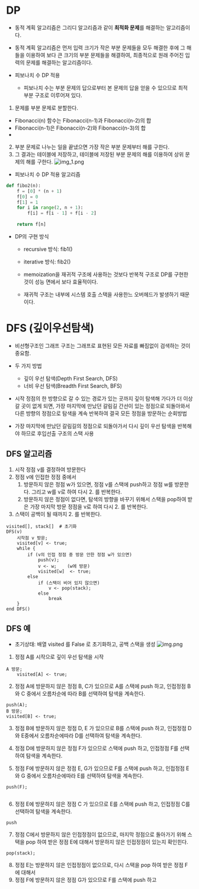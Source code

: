 # DP

- 동적 계획 알고리즘은 그리디 알고리즘과 같이 **최적화 문제**를 해결하는 알고리즘이다.

- 동적 계획 알고리즘은 먼저 입력 크기가 작은 부분 문제들을 모두 해결한 후에 그 해들을 이용하여 보다 큰 크기의 부분 문제들을 해결하여, 최종적으로 원래 주어진 입력의 문제를 해결하는 알고리즘이다.

- 피보나치 수 DP 적용
  - 피보나치 수는 부분 문제의 답으로부터 본 문제의 답을 얻을 수 있으므로 최적 부분 구조로 이루어져 있다.

1. 문제를 부분 문제로 분할한다.
  - Fibonacci(n) 함수는 Fibonacci(n-1)과 Fibonacci(n-2)의 합
  - Fibonacci(n-1)은 Fibonacci(n-2)와 Fibonacci(n-3)의 합
  - 

2. 부분 문제로 나누는 일을 끝냈으면 가장 작은 부분 문제부터 해를 구한다.
3. 그 결과는 테이블에 저장하고, 테이블에 저장된 부분 문제의 해를 이용하여 상위 문제의 해를 구한다.
![img_1.png](img_1.png)

- 피보나치 수 DP 적용 알고리즘
```python
def fibo2(n):
    f = [0] * (n + 1)
    f[0] = 0
    f[1] = 1
    for i in range(2, n + 1):
        f[i] = f[i - 1] + f[i - 2]
        
    return f[n]
```

- DP의 구현 방식
  - recursive 방식: fib1()
  - iterative 방식: fib2()

  - memoization을 재귀적 구조에 사용하는 것보다 반복적 구조로 DP를 구현한 것이 성능 면에서 보다 효율적이다.
  - 재귀적 구조는 내부에 시스템 호출 스택을 사용한느 오버헤드가 발생하기 때문이다.

# DFS (깊이우선탐색)

- 비선형구조인 그래프 구조는 그래프로 표현된 모든 자료를 빠짐없이 검색하는 것이 중요함.
- 두 가지 방법
  - 깊이 우선 탐색(Depth First Search, DFS)
  - 너비 우선 탐색(Breadth First Search, BFS)
  
- 시작 정점의 한 방향으로 갈 수 있는 경로가 있는 곳까지 깊이 탐색해 가다가 더 이상 갈 곳이 없게 되면, 가장 마지막에 만났던 갈림길 간선이 있는 정점으로 되돌아와서 다른 방향의 정점으로 탐색을 계속 반복하여 결국 모든 정점을 방문하는 순회방법

- 가장 마지막에 만났던 갈림길의 정점으로 되돌아가서 다시 깊이 우선 탐색을 반복해야 하므로 후입선출 구조의 스택 사용


## DFS 알고리즘

1. 시작 정점 v를 결정하여 방문한다
2. 정점 v에 인접한 정점 중에서
   1. 방문하지 않은 정점 w가 있으면, 정점 v를 스택에 push하고 정점 w를 방문한다. 그리고 w를 v로 하여 다시 2. 를 반복한다.
   2. 방문하지 않은 정점이 없다면, 탐색의 방향을 바꾸기 위해서 스택을 pop하여 받은 가장 마지막 방문 정점을 v로 하여 다시 2. 를 반복한다.
3. 스택이 공백이 될 때까지 2. 를 반복한다.
```
visited[], stack[]  # 초기화
DFS(v)
    시작점 v 방문;
    visited[v] <- true;
    while {
        if (v의 인접 정점 중 방문 안한 정점 w가 있으면)
            push(v);
            v <- w;    (w에 방문)
            visited[w]  <- true;
        else
            if (스택이 비어 있지 않으면)
                v <- pop(stack);
            else
                break
    }
end DFS()
```

## DFS 예

- 초기상태: 배열 visited 를 False 로 초기화하고, 공백 스택을 생성
![img.png](img.png)

1. 정점 A를 시작으로 깊이 우선 탐색을 시작
```
A 방문;
    visited[A] <- true;
```
2. 정점 A에 방문하지 않은 정점 B, C가 있으므로 A를 스택에 push 하고, 인접정점 B와 C 중에서 오름차순에 따라 B를 선택하여 탐색을 계속한다.
```
push(A);
B 방문;
visited[B] <- true;
```
3. 정점 B에 방문하지 않은 정점 D, E 가 있으므로 B를 스택에 push 하고, 인접정점 D와 E중에서 오름차순에따라 D를 선택하여 탐색을 계속한다.
4. 정점 D에 방문하지 않은 정점 F가 있으므로 스택에 push 하고, 인접정점 F를 선택하여 탐색을 계속한다.

5. 정점 F에 방문하지 않은 정점 E, G가 있으므로 F를 스택에 push 하고, 인접정점 E와 G 중에서 오름차순에따라 E를 선택하여 탐색을 계속한다.
```
push(F);


```
6. 정점 E에 방문하지 않은 정점 C 가 있으므로 E를 스택에 push 하고, 인접정점 C를 선택하여 탐색을 계속한다.
```
push
```
7. 정점 C에서 방문하지 않은 인접정점이 없으므로, 마지막 정점으로 돌아가기 위해 스택을 pop 하여 받은 정점 E에 대해서 방문하지 않은 인접정점이 있는지 확인힌다.
```
pop(stack);
```
8. 정점 E는 방문하지 않은 인접정점이 없으므로, 다시 스택을 pop 하여 받은 정점 F 에 대해서
9. 정점 F에 방문하지 않은 정점 G가 있으므로 F를 스택에 push 하고 
